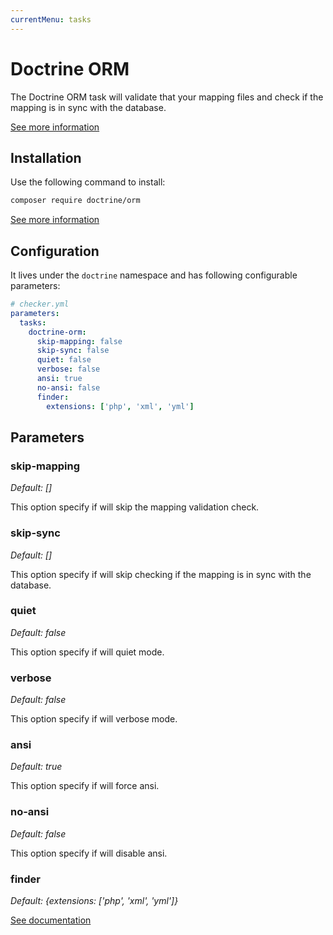 ```yaml
---
currentMenu: tasks
---
```


# Doctrine ORM

The Doctrine ORM task will validate that your mapping files and check if the mapping is in sync with the database.

[See more information](http://doctrine-project.org/)

## Installation

Use the following command to install:

```bash
composer require doctrine/orm
```

[See more information](http://docs.doctrine-project.org/projects/doctrine-orm/en/latest/reference/configuration.html)

## Configuration

It lives under the `doctrine` namespace and has following configurable parameters:

```yaml
# checker.yml
parameters:
  tasks:
    doctrine-orm:
      skip-mapping: false
      skip-sync: false
      quiet: false
      verbose: false
      ansi: true
      no-ansi: false
      finder:
        extensions: ['php', 'xml', 'yml']
```

## Parameters

### skip-mapping

*Default: []*

This option specify if will skip the mapping validation check.

### skip-sync

*Default: []*

This option specify if will skip checking if the mapping is in sync with the database.

### quiet

*Default: false*

This option specify if will quiet mode.

### verbose

*Default: false*

This option specify if will verbose mode.

### ansi

*Default: true*

This option specify if will force ansi.

### no-ansi

*Default: false*

This option specify if will disable ansi.

### finder

*Default: {extensions: ['php', 'xml', 'yml']}*

[See documentation](../tasks.md#finder)
